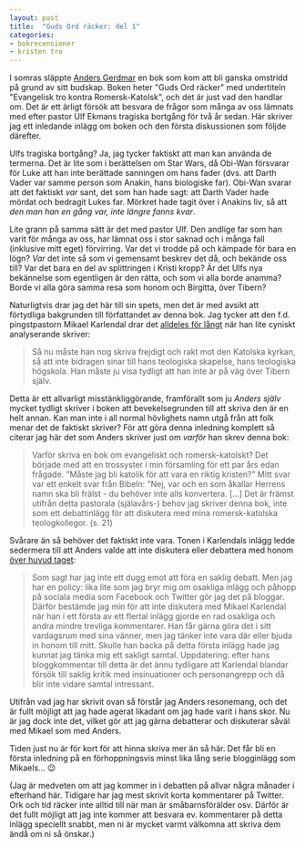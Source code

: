 ```yaml
---
layout: post
title:  "Guds Ord räcker: del 1"
categories:
- bokrecensioner
- kristen tro
---
```


I somras släppte [Anders Gerdmar](http://gerdmar.se/) en bok som kom att bli ganska omstridd på grund av sitt budskap. Boken heter "Guds Ord räcker" med undertiteln "Evangelisk tro kontra Romersk-Katolsk", och det är just vad den handlar om. Det är ett ärligt försök att besvara de frågor som många av oss lämnats med efter pastor Ulf Ekmans tragiska bortgång för två år sedan. Här skriver jag ett inledande inlägg om boken och den första diskussionen som följde därefter.

Ulfs tragiska bortgång? Ja, jag tycker faktiskt att man kan använda de termerna. Det är lite som i berättelsen om Star Wars, då Obi-Wan försvarar för Luke att han inte berättade sanningen om hans fader (dvs. att Darth Vader var samme person som Anakin, hans biologiske far). Obi-Wan svarar att det faktiskt _var_ sant, det som han hade sagt: att Darth Vader hade mördat och bedragit Lukes far. Mörkret hade tagit över i Anakins liv, så att _den man han en gång var, inte längre fanns kvar_.

Lite grann på samma sätt är det med pastor Ulf. Den andlige far som han varit för många av oss, har lämnat oss i stor saknad och i många fall (inklusive mitt eget) förvirring. Var det vi trodde på och kämpade för bara en lögn? _Var_ det inte så som vi gemensamt beskrev det då, och bekände oss till? Var det bara en del av splittringen i Kristi kropp? Är det Ulfs nya bekännelse som egentligen är den rätta, och som vi alla borde anamma? Borde vi alla göra samma resa som honom och Birgitta, över Tibern?

Naturligtvis drar jag det här till sin spets, men det är med avsikt att förtydliga bakgrunden till författandet av denna bok. Jag tycker att den f.d. pingstpastorn Mikael Karlendal drar det [alldeles för långt](http://www.mikaelkarlendal.se/2016/08/30/tunn-argumentation-i-nyutkommen-bok/) när han lite cyniskt analyserande skriver:

> Så nu måste han nog skriva frejdigt och rakt mot den Katolska kyrkan, så att inte bidragen sinar till hans teologiska skapelse, hans teologiska högskola. Han måste ju visa tydligt att han inte är på väg över Tibern själv.

Detta är ett allvarligt misstänkliggörande, framförallt som ju _Anders själv_ mycket tydligt skriver i boken att bevekelsegrunden till att skriva den är en helt annan. Kan man inte i all normal hövlighets namn utgå från att folk menar det de faktiskt skriver? För att göra denna inledning komplett så citerar jag här det som Anders skriver just om _varför_ han skrev denna bok:

> Varför skriva en bok om evangeliskt och romersk-katolskt? Det började med att en trossyster i min församling för ett par års edan frågade. "Måste jag bli katolik för att vara en riktig kristen?" Mitt svar var ett enkelt svar från Bibeln: "Nej, var och en som åkallar Herrens namn ska bli frälst - du behöver inte alls konvertera. [...] Det är främst utifrån detta pastorala (själavårs-) behov jag skriver denna bok, inte som ett debattinlägg för att diskutera med mina romersk-katolska teologkollegor. (s. 21)

Svårare än så behöver det faktiskt inte vara. Tonen i Karlendals inlägg ledde sedermera till att Anders valde att inte diskutera eller debattera med honom [över huvud taget](http://gerdmar.se/stormig-och-rolig-debatt-om-guds-ord-racker/):

> Som sagt har jag inte ett dugg emot att föra en saklig debatt. Men jag har en policy: lika lite som jag bryr mig om osakliga inlägg och påhopp på sociala media som Facebook och Twitter gör jag det på bloggar. Därför bestämde jag min för att inte diskutera med Mikael Karlendal när han i ett första av ett flertal inlägg gjorde en rad osakliga och andra mindre trevliga kommentarer. Han får gärna göra det i sitt vardagsrum med sina vänner, men jag tänker inte vara där eller bjuda in honom till mitt. Skulle han backa på detta första inlägg hade jag kunnat jag tänka mig ett sakligt samtal. Uppdatering: efter hans bloggkommentar till detta är det ännu tydligare att Karlendal blandar försök till saklig kritik med insinuationer och personangrepp och då blir inte vidare samtal intressant.

Utifrån vad jag har skrivit ovan så förstår jag Anders resonemang, och det är fullt möjligt att jag hade agerat likadant om jag hade varit i hans skor. Nu är jag dock inte det, vilket gör att jag gärna debatterar och diskuterar såväl med Mikael som med Anders.

Tiden just nu är för kort för att hinna skriva mer än så här. Det får bli en första inledning på en förhoppningsvis minst lika lång serie blogginlägg som Mikaels... :wink:

(Jag är medveten om att jag kommer in i debatten på allvar några månader i efterhand här. Tidigare har jag mest skrivit korta kommentarer på Twitter. Ork och tid räcker inte alltid till när man är småbarnsförälder osv. Därför är det fullt möjligt att jag inte kommer att besvara ev. kommentarer på detta inlägg speciellt snabbt, men ni är mycket varmt välkomna att skriva dem ändå om ni så önskar.)
